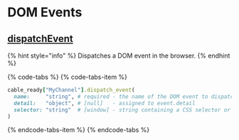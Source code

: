 # DOM Events

## [dispatchEvent](https://developer.mozilla.org/en-US/docs/Web/API/EventTarget/dispatchEvent)

{% hint style="info" %}
Dispatches a DOM event in the browser.
{% endhint %}

{% code-tabs %}
{% code-tabs-item %}
```ruby
cable_ready["MyChannel"].dispatch_event(
  name:     "string", # required - the name of the DOM event to dispatch (can be custom)
  detail:   "object", # [null]   - assigned to event.detail
  selector: "string"  # [window] - string containing a CSS selector or XPath expression
)
```
{% endcode-tabs-item %}
{% endcode-tabs %}

